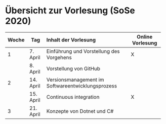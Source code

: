 # Übersicht zur Vorlesung (SoSe 2020)

| Woche | Tag       | Inhalt der Vorlesung                              | Online Vorlesung |
|:----- | --------- |:------------------------------------------------- | ---------------- |
| 1     | 7. April  | Einführung und Vorstellung des Vorgehens          | X                |
|       | 8. April  | Vorstellung von GitHub                            |                  |
| 2     | 14. April | Versionsmanagement im Softwareentwicklungsprozess |                  |
|       | 15. April | Continuous integration                            | X                |
| 3     | 21. April | Konzepte von Dotnet und C#                        |                  |
